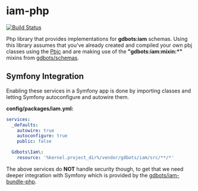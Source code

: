 iam-php
=============

[![Build Status](https://api.travis-ci.org/gdbots/iam-php.svg)](https://travis-ci.org/gdbots/iam-php)

Php library that provides implementations for __gdbots:iam__ schemas.  Using this library assumes that you've already created and compiled your own pbj classes using the [Pbjc](https://github.com/gdbots/pbjc-php) and are making use of the __"gdbots:iam:mixin:*"__ mixins from [gdbots/schemas](https://github.com/gdbots/schemas).


## Symfony Integration
Enabling these services in a Symfony app is done by importing classes and letting Symfony autoconfigure and autowire them.

__config/packages/iam.yml:__

```yaml
services:
  _defaults:
    autowire: true
    autoconfigure: true
    public: false

  Gdbots\Iam\:
    resource: '%kernel.project_dir%/vendor/gdbots/iam/src/**/*'

```

The above services do __NOT__ handle security though, to get that we need deeper integration with Symfony which is provided by the [gdbots/iam-bundle-php](https://github.com/gdbots/iam-bundle-php).
